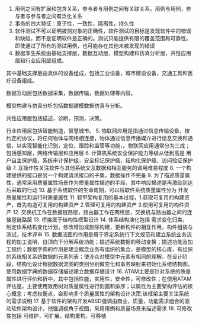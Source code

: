 1. 用例之间有扩展和包含关系，参与者与用例之间有关联关系，用例与用例，参与者与参与者之间有泛化关系
2. 事务的四大特征：原子性，一致性，隔离性，持久性
3. 软件测试不可以证明被测对象的正确性，软件测试的目标是发现软件中的错误和缺陷，而不是证明软件是正确的。测试只能提供有限的覆盖范围和可靠性。即使通过了所有的测试用例，也可能存在其他未被发现的错误
4. 数据孪生系统由基础支撑层，数据互动层，模型构建和仿真分析层，共性应用层和行业应用层组成。 

其中基础支撑层由具体的设备组成，包括工业设备，城市建设设备，交通工具和医疗设备组成。

数据互动层包括数据采集，数据传输，数据处理等内容。

模型构建与仿真分析包括数据建模数据仿真与分析。

共性应用层包括描述，诊断，预测，决策。

行业应用层包括智能制造，智慧城市。
5. 物联网应用是指通过信息传输设备，按约定的协议，将任何物体与网络相连接，物体通过信息传播媒介进行信息交换和通信，以实现智能化识别，定位，跟踪和监管等功能，。物联网应用通常分为三成；包括感知层，网络传输层和应用层
6. 计算机系统安全保护能力等级从低到高是 用户自主保护级，系统审计保护级，安全标记保护级，结构化保护级，访问验证保护级
7. 互操作性关注软件与其他系统交互数据和相互服务的调用难易程度
8. 一个构建提供的接口是另一个构建请求接口的子集，数据操作不完备
9. 为了描述质量属性，通常采用质量属性场景作为质量属性描述的手段，其中响应描述是再激励到达后采取的行动
10. 基于系统软件的生命周期，可以将软件系统质量属性分为 开发质量属性和运行时质量属性
11. 软甲架构复用的基本过程，1.获取可复用的构建资产，首先构造可复用的构建资产  2.管理可复用的构建资产  3.使用可复用的构件资产
12. 交换机工作在数据链路层，路由器工作在网络层，交换机与路由器之间的连接是链路层
13. 桥接属于结构性模型设计
14. 体系结构演化包括 需求变化归类，制定体系结构变化计划，修改增加或删除构建，更新构件的相互作用，构件组装与测试，技术评审
15. 数据流图的作用是用于界定系统行下文规范和建立系统业务流程的加工说明，自顶向下分解系统功能；描述系统数据的移动变换；描述功能及加工规约；数据字典的作用是建立概念业务有组织的集合，是模型的核心库，有组织的系统相关系统数据的元素列表；使涉众对模型中元素有相同的理解。在设计阶段，结构化设计根据数据流图的类别分别做变化和事务映射来初始化系统结构图，使用数据字典的数据存储描述建立数据存储设计
16. ATAM主要是针对系统的质量属性进行评价和折中，其中包括性能，实用性，安全性，可修改性；在使用ATAM评估是，主要使用效用树对质量属性进行刻画和排序；以属性为主要架构评估的核心概念；考虑权衡点，会影响多个质量属性的架构设计决策;该框架主要关注系统的需求说明
17. 基于软件的架构开发ABSD强调由商业，质量，功能需求组合的驱动软件架构设计，他强调视角于视图，采用用例和质量场景来描述需求
18. 可修改性包括 可维护，可扩展，结构重构，可移植
